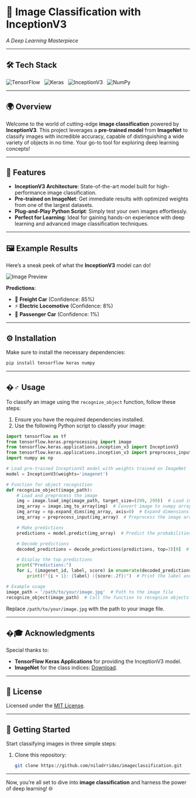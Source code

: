 # 🌟 Image Classification with InceptionV3

_A Deep Learning Masterpiece_

---

## 🛠️ **Tech Stack**  
![TensorFlow](https://upload.wikimedia.org/wikipedia/commons/thumb/1/11/TensorFlowLogo.svg/240px-TensorFlowLogo.svg.png) &nbsp; ![Keras](https://upload.wikimedia.org/wikipedia/commons/thumb/a/ae/Keras_logo.svg/240px-Keras_logo.svg.png) &nbsp; ![InceptionV3](https://www.mdpi.com/symmetry/symmetry-14-02679/article_deploy/html/images/symmetry-14-02679-g007-550.jpg) &nbsp; ![NumPy](https://upload.wikimedia.org/wikipedia/commons/thumb/3/31/NumPy_logo_2020.svg/240px-NumPy_logo_2020.svg.png)

---

## 🌍 **Overview**

Welcome to the world of cutting-edge **image classification** powered by **InceptionV3**. This project leverages a **pre-trained model** from **ImageNet** to classify images with incredible accuracy, capable of distinguishing a wide variety of objects in no time. Your go-to tool for exploring deep learning concepts!

---

## 🚀 **Features**
- **InceptionV3 Architecture**: State-of-the-art model built for high-performance image classification.
- **Pre-trained on ImageNet**: Get immediate results with optimized weights from one of the largest datasets.
- **Plug-and-Play Python Script**: Simply test your own images effortlessly.
- **Perfect for Learning**: Ideal for gaining hands-on experience with deep learning and advanced image classification techniques.

---

## 🖼️ **Example Results**

Here’s a sneak peek of what the **InceptionV3** model can do!

![Image Preview](https://raw.githubusercontent.com/niladrridas/image-classification/main/train.jpg)

**Predictions**:
- 🚂 **Freight Car** (Confidence: 85%)
- ⚡ **Electric Locomotive** (Confidence: 8%)
- 🚋 **Passenger Car** (Confidence: 1%)

---

## ⚙️ **Installation**

Make sure to install the necessary dependencies:

```bash
pip install tensorflow keras numpy
```

---

## �‍♂️ **Usage**

To classify an image using the `recognize_object` function, follow these steps:

1. Ensure you have the required dependencies installed.
2. Use the following Python script to classify your image:

```python
import tensorflow as tf
from tensorflow.keras.preprocessing import image
from tensorflow.keras.applications.inception_v3 import InceptionV3
from tensorflow.keras.applications.inception_v3 import preprocess_input, decode_predictions
import numpy as np

# Load pre-trained InceptionV3 model with weights trained on ImageNet
model = InceptionV3(weights='imagenet')

# Function for object recognition
def recognize_object(image_path):
    # Load and preprocess the image
    img = image.load_img(image_path, target_size=(299, 299))  # Load image and resize to 299x299 pixels
    img_array = image.img_to_array(img)  # Convert image to numpy array
    img_array = np.expand_dims(img_array, axis=0)  # Expand dimensions to match the model's input shape
    img_array = preprocess_input(img_array)  # Preprocess the image array for the InceptionV3 model

    # Make predictions
    predictions = model.predict(img_array)  # Predict the probabilities for each class

    # Decode predictions
    decoded_predictions = decode_predictions(predictions, top=3)[0]  # Decode the top 3 predictions

    # Display the top predictions
    print("Predictions:")
    for i, (imagenet_id, label, score) in enumerate(decoded_predictions):  # Iterate over the top predictions
        print(f"{i + 1}: {label} ({score:.2f})")  # Print the label and score for each prediction

# Example usage
image_path = '/path/to/your/image.jpg'  # Path to the image file
recognize_object(image_path)  # Call the function to recognize objects in the image
```

Replace `/path/to/your/image.jpg` with the path to your image file.

---

## �🎓 **Acknowledgments**

Special thanks to:
- **TensorFlow Keras Applications** for providing the InceptionV3 model.
- **ImageNet** for the class indices: [Download](https://storage.googleapis.com/download.tensorflow.org/data/imagenet_class_index.json).

---

## 📜 **License**

Licensed under the [MIT License](https://github.com/niladrridas/image-classification/blob/main/LICENSE).

---

## 🏁 **Getting Started**

Start classifying images in three simple steps:

1. Clone this repository:
   ```bash
   git clone https://github.com/niladrridas/imageclassification.git
   ```

---

Now, you’re all set to dive into **image classification** and harness the power of deep learning! 🌐